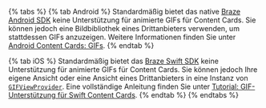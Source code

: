 {% tabs %}
{% tab Android %}
Standardmäßig bietet das native [Braze Android SDK](https://github.com/braze-inc/braze-android-sdk) keine Unterstützung für animierte GIFs für Content Cards. Sie können jedoch eine Bildbibliothek eines Drittanbieters verwenden, um stattdessen GIFs anzuzeigen. Weitere Informationen finden Sie unter [Android Content Cards: GIFs]({{site.baseurl}}/developer_guide/platform_integration_guides/android/content_cards/GIFs/).
{% endtab %}

{% tab iOS %}
Standardmäßig bietet das [Braze Swift SDK](https://github.com/braze-inc/braze-swift-sdk) keine Unterstützung für animierte GIFs für Content Cards. Sie können jedoch Ihre eigene Ansicht oder eine Ansicht eines Drittanbieters in eine Instanz von [`GIFViewProvider`](https://braze-inc.github.io/braze-swift-sdk/documentation/brazeui/gifviewprovider). Eine vollständige Anleitung finden Sie unter [Tutorial: GIF-Unterstützung für Swift Content Cards](https://braze-inc.github.io/braze-swift-sdk/tutorials/braze/c3-gif-support/).
{% endtab %}
{% endtabs %}
